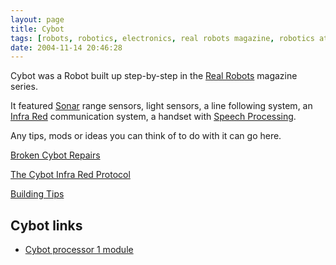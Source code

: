 ```yaml
---
layout: page
title: Cybot
tags: [robots, robotics, electronics, real robots magazine, robotics at home]
date: 2004-11-14 20:46:28
---
```

Cybot was a Robot built up step-by-step in the [Real Robots](/wiki/real_robots.html "Real Robots") magazine series.

It featured [Sonar](/wiki/sonar.html "The use of sound as a sense medium") range sensors, light sensors, a line following system, an [Infra Red](/wiki/infra_red.html "A type of EM radiation commonly used for digital communications") communication system, a handset with [Speech Processing](/wiki/speech_processing.html "Also known as speech recognition").

Any tips, mods or ideas you can think of to do with it can go here.

[Broken Cybot Repairs](/2008/05/04/broken-cybot-repairs)

[The Cybot Infra Red Protocol](/wiki/the_cybot_infra_red_protocol.html "The Cybot Infra Red Protocol")

[Building Tips](/wiki/building_tips.html "Hints and helpers for actually building robots, and other stuff.")

## Cybot links

- [Cybot processor 1 module](http://www.lpilsley.co.uk/cybot/processor1_board.htm)
